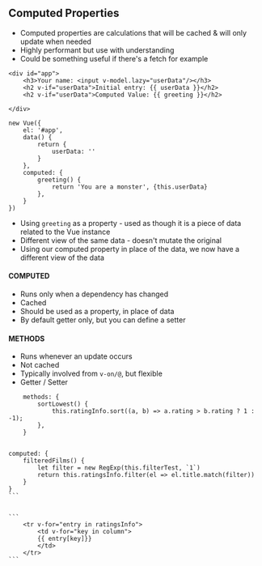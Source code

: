 ## Computed Properties
* Computed properties are calculations that will be cached & will only update when needed
* Highly performant but use with understanding
* Could be something useful if there's a fetch for example


```
<div id="app">
    <h3>Your name: <input v-model.lazy="userData"/></h3>
    <h2 v-if="userData">Initial entry: {{ userData }}</h2>
    <h2 v-if="userData">Computed Value: {{ greeting }}</h2>
    
</div>
```

```
new Vue({
    el: '#app',
    data() {
        return {
            userData: ''
        }
    },
    computed: {
        greeting() {
            return 'You are a monster', {this.userData}
        },
    }
})
```
* Using `greeting` as a property - used as though it is a piece of data related to the Vue instance
* Different view of the same data - doesn't mutate the original
* Using our computed property in place of the data, we now have a different view of the data


#### COMPUTED  
* Runs only when a dependency has changed
* Cached
* Should be used as a property, in place of data
* By default getter only, but you can define a setter



#### METHODS 
* Runs whenever an update occurs
* Not cached
* Typically involved from `v-on/@`, but flexible
* Getter / Setter

```
    methods: {
        sortLowest() {
            this.ratingInfo.sort((a, b) => a.rating > b.rating ? 1 : -1);
        },
    }
```


````

computed: {
    filteredFilms() {
        let filter = new RegExp(this.filterTest, `1`)
        return this.ratingsInfo.filter(el => el.title.match(filter))
    }
}
```


```
    <tr v-for="entry in ratingsInfo">
        <td v-for="key in column">
        {{ entry[key]}}
        </td>
    </tr>
```